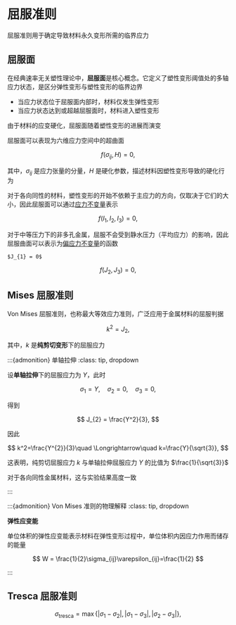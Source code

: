 # 屈服准则

<span class="gray-text">
屈服准则用于确定导致材料永久变形所需的临界应力
</span>

## 屈服面

在经典速率无关塑性理论中，**屈服面**是核心概念。它定义了塑性变形阈值处的多轴应力状态，是‌区分弹性变形与塑性变形的临界边界

- 当应力状态位于屈服面‌内部‌时，材料仅发生‌弹性变形
- 当应力状态‌达到或超越‌屈服面时，材料进入‌塑性变形

由于材料的应变硬化，屈服面随着塑性变形的进展而演变

屈服面可以表现为六维应力空间中的超曲面

$$
f(\sigma_{ij},H) = 0,
$$

其中，$\sigma_{ij}$ 是应力张量的分量，$H$ 是硬化参数，描述材料因塑性变形导致的硬化行为

对于各向同性的材料，塑性变形的开始不依赖于主应力的方向，仅取决于它们的大小，因此屈服面可以通过[应力不变量](../../Tensor/chap1/sec2-invarient.md)表示

$$
f(I_{1},I_{2},I_{3}) = 0,
$$

对于中等压力下的非多孔金属，屈服不会受到静水压力（平均应力）的影响，因此屈服曲面可以表示为[偏应力不变量](../../Tensor/chap1/sec2-invarient.md)的函数

```{margin}
$J_{1} = 0$
```

$$
f(J_{2},J_{3}) = 0,
$$



## Mises 屈服准则

Von Mises 屈服准则，也称最大等效应力准则，广泛应用于金属材料的屈服判据

$$
k^{2}=J_{2},
$$

其中，$k$ 是**纯剪切变形**下的屈服应力

:::{admonition} 单轴拉伸
:class: tip, dropdown

设**单轴拉伸**下的屈服应力为 $Y$，此时

$$
\sigma_{1}=Y,\quad\sigma_{2} = 0,\quad \sigma_{3} = 0,
$$

得到

$$
J_{2} = \frac{Y^2}{3},
$$

因此

$$
k^2=\frac{Y^{2}}{3}\quad \Longrightarrow\quad k=\frac{Y}{\sqrt{3}},
$$

这表明，纯剪切屈服应力 $k$ 与单轴拉伸屈服应力 $Y$ 的比值为 $\frac{1}{\sqrt{3}}$

对于各向同性金属材料，这与实验结果高度一致

:::


:::{admonition} Von Mises 准则的物理解释
:class: tip, dropdown

**弹性应变能**

单位体积的弹性应变能表示材料在弹性变形过程中，单位体积内因应力作用而储存的能量

$$
W = \frac{1}{2}\sigma_{ij}\varepsilon_{ij}=\frac{1}{2}
$$

:::


## Tresca 屈服准则

$$
\sigma_{\text{tresca}} = \max\left\{ |\sigma_1 - \sigma_2|, |\sigma_1 - \sigma_3|, |\sigma_2 - \sigma_3| \right\},
$$